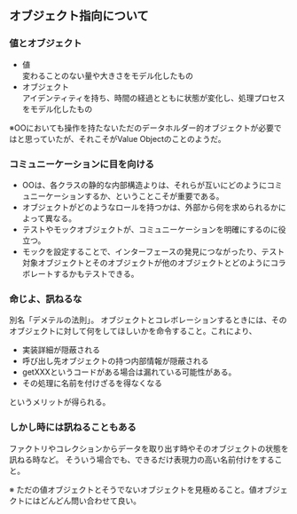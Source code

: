 ## オブジェクト指向について

### 値とオブジェクト
* 値  
変わることのない量や大きさをモデル化したもの
* オブジェクト  
アイデンティティを持ち、時間の経過とともに状態が変化し、処理プロセスをモデル化したもの

※OOにおいても操作を持たないただのデータホルダー的オブジェクトが必要ではと思っていたが、それこそがValue Objectのことのようだ。

### コミュニーケーションに目を向ける
* OOは、各クラスの静的な内部構造よりは、それらが互いにどのようにコミュニーケーションするか、ということこそが重要である。
* オブジェクトがどのようなロールを持つかは、外部から何を求められるかによって異なる。
* テストやモックオブジェクトが、コミュニーケーションを明確にするのに役立つ。
* モックを設定することで、インターフェースの発見につながったり、テスト対象オブジェクトとそのオブジェクトが他のオブジェクトとどのようにコラボレートするかもテストできる。

### 命じよ、訊ねるな
別名「デメテルの法則」。
オブジェクトとコレボレーションするときには、そのオブジェクトに対して何をしてほしいかを命令すること。これにより、

* 実装詳細が隠蔽される
* 呼び出し先オブジェクトの持つ内部情報が隠蔽される
* getXXXというコードがある場合は漏れている可能性がある。
* その処理に名前を付けざるを得なくなる

というメリットが得られる。

### しかし時には訊ねることもある
ファクトリやコレクションからデータを取り出す時やそのオブジェクトの状態を訊ねる時など。
そういう場合でも、できるだけ表現力の高い名前付けをすること。

※ ただの値オブジェクトとそうでないオブジェクトを見極めること。値オブジェクトにはどんどん問い合わせて良い。
